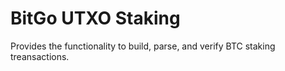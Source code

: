 # BitGo UTXO Staking

Provides the functionality to build, parse, and verify BTC staking treansactions.
